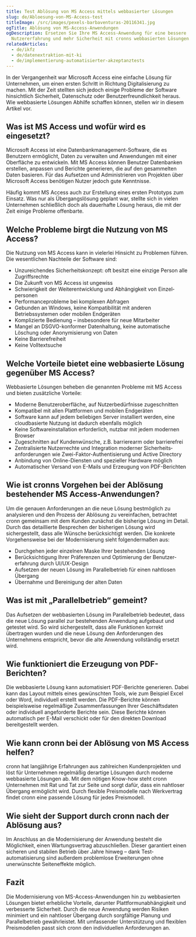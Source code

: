 ```yaml
---
title: Test Ablösung von MS Access mittels webbasierter Lösungen
slug: de/Abloesung-von-MS-Access-test
titleImage: /src/images/pexels-barbaventuras-20116341.jpg
ogTitle: Ablösung von MS-Access-Anwendungen
ogDescription: Ersetzen Sie Ihre MS Access-Anwendung für eine bessere
  Nutzererfahrung und mehr Sicherheit mit cronns webbasierten Lösungen.
relatedArticles:
  - de/ikfz
  - de/datenextraktion-mit-ki
  - de/implementierung-automatisierter-akzeptanztests
---
```

In der Vergangenheit war Microsoft Access eine einfache Lösung für Unternehmen, um einen ersten Schritt in Richtung Digitalisierung zu machen. Mit der Zeit stellten sich jedoch einige Probleme der Software hinsichtlich Sicherheit, Datenschutz oder Benutzerfreundlichkeit heraus. Wie webbasierte Lösungen Abhilfe schaffen können, stellen wir in diesem Artikel vor.

## Was ist MS Access und wofür wird es eingesetzt?

Microsoft Access ist eine Datenbank­management-Software, die es Benutzern ermöglicht, Daten zu verwalten und Anwendungen mit einer Oberfläche zu entwickeln. Mit MS Access können Benutzer Datenbanken erstellen, anpassen und Berichte generieren, die auf den gesammelten Daten basieren. Für das Aufsetzen und Administrieren von Projekten über Microsoft Access benötigen Nutzer jedoch gute Kenntnisse.

Häufig kommt MS Access auch zur Erstellung eines ersten Prototyps zum Einsatz. Was nur als Übergangslösung geplant war, stellte sich in vielen Unternehmen schließlich doch als dauerhafte Lösung heraus, die mit der Zeit einige Probleme offenbarte.

## Welche Probleme birgt die Nutzung von MS Access?

Die Nutzung von MS Access kann in vielerlei Hinsicht zu Problemen führen. Die wesentlichen Nachteile der Software sind:

* Unzureichendes Sicherheitskonzept: oft besitzt eine einzige Person alle Zugriffs­rechte
* Die Zukunft von MS Access ist ungewiss
* Schwierigkeit der Weiter­entwicklung und Abhängigkeit von Einzel­personen
* Performance­probleme bei komplexen Abfragen
* Gebunden an Windows, keine Kompatibilität mit anderen Betriebssystemen oder mobilen Endgeräten
* Komplizierte Bedienung – insbesondere für neue Mitarbeiter
* Mangel an DSGVO-konformer Datenhaltung, keine automatische Löschung oder Anonymisierung von Daten
* Keine Barrierefreiheit
* Keine Volltextsuche

## Welche Vorteile bietet eine webbasierte Lösung gegenüber MS Access?

Webbasierte Lösungen beheben die genannten Probleme mit MS Access und bieten zusätzliche Vorteile:

* Moderne Benutzer­oberfläche, auf Nutzer­bedürfnisse zugeschnitten
* Kompatibel mit allen Plattformen und mobilen Endgeräten
* Software kann auf jedem beliebigen Server installiert werden, eine cloudbasierte Nutzung ist dadurch ebenfalls möglich
* Keine Software­installation erforderlich, nutzbar mit jedem modernen Browser
* Zugeschnitten auf Kundenwünsche, z.B. barrierearm oder barrierefrei
* Zentralisierte Nutzer­rechte und Integration moderner Sicherheits­anforderungen wie Zwei-Faktor-Authentisierung und Active Directory
* Anbindung von Online-Diensten und spezieller Hardware möglich
* Automatischer Versand von E-Mails und Erzeugung von PDF-Berichten

## Wie ist cronns Vorgehen bei der Ablösung bestehender MS Access-Anwendungen?

Um die genauen Anforderungen an die neue Lösung bestmöglich zu analysieren und den Prozess der Ablösung zu vereinfachen, betrachtet cronn gemeinsam mit dem Kunden zunächst die bisherige Lösung im Detail. Durch das detaillierte Besprechen der bisherigen Lösung wird sichergestellt, dass alle Wünsche berücksichtigt werden. Die konkrete Vorgehensweise bei der Modernisierung sieht folgendermaßen aus:

* Durchgehen jeder einzelnen Maske Ihrer bestehenden Lösung
* Berücksichtigung Ihrer Präferenzen und Optimierung der Benutzer­erfahrung durch UI/UX-Design
* Aufsetzen der neuen Lösung im Parallelbetrieb für einen nahtlosen Übergang
* Übernahme und Bereinigung der alten Daten

## Was ist mit „Parallelbetrieb“ gemeint?

Das Aufsetzen der webbasierten Lösung im Parallelbetrieb bedeutet, dass die neue Lösung parallel zur bestehenden Anwendung aufgebaut und getestet wird. So wird sichergestellt, dass alle Funktionen korrekt übertragen wurden und die neue Lösung den Anforderungen des Unternehmens entspricht, bevor die alte Anwendung vollständig ersetzt wird.

## Wie funktioniert die Erzeugung von PDF-Berichten?

Die webbasierte Lösung kann automatisiert PDF-Berichte generieren. Dabei kann das Layout mittels eines gewünschten Tools, wie zum Beispiel Excel oder Word, individuell erstellt werden. Die PDF-Berichte können beispielsweise regelmäßige Zusammen­fassungen Ihrer Geschäfts­daten oder individuell angeforderte Berichte sein. Diese Berichte können automatisch per E-Mail verschickt oder für den direkten Download bereitgestellt werden.

## Wie kann cronn bei der Ablösung von MS Access helfen?

cronn hat langjährige Erfahrungen aus zahlreichen Kundenprojekten und löst für Unternehmen regelmäßig derartige Lösungen durch moderne webbasierte Lösungen ab. Mit dem nötigen Know-how steht cronn Unternehmen mit Rat und Tat zur Seite und sorgt dafür, dass ein nahtloser Übergang ermöglicht wird. Durch flexible Preismodelle nach Werkvertrag findet cronn eine passende Lösung für jedes Preismodell.

## Wie sieht der Support durch cronn nach der Ablösung aus?

Im Anschluss an die Modernisierung der Anwendung besteht die Möglichkeit, einen Wartungs­vertrag abzuschließen. Dieser garantiert einen sicheren und stabilen Betrieb über Jahre hinweg – dank Test­automatisierung sind außerdem problemlose Erweiterungen ohne unerwünschte Seiten­effekte möglich.

## Fazit

Die Modernisierung von MS-Access-Anwendungen hin zu webbasierten Lösungen bietet erhebliche Vorteile, darunter Plattform­unabhängigkeit und verbesserte Sicherheit. Durch die neue Anwendung werden Risiken minimiert und ein nahtloser Übergang durch sorgfältige Planung und Parallel­betrieb gewährleistet. Mit umfassender Unterstützung und flexiblen Preismodellen passt sich cronn den individuellen Anforderungen an.
